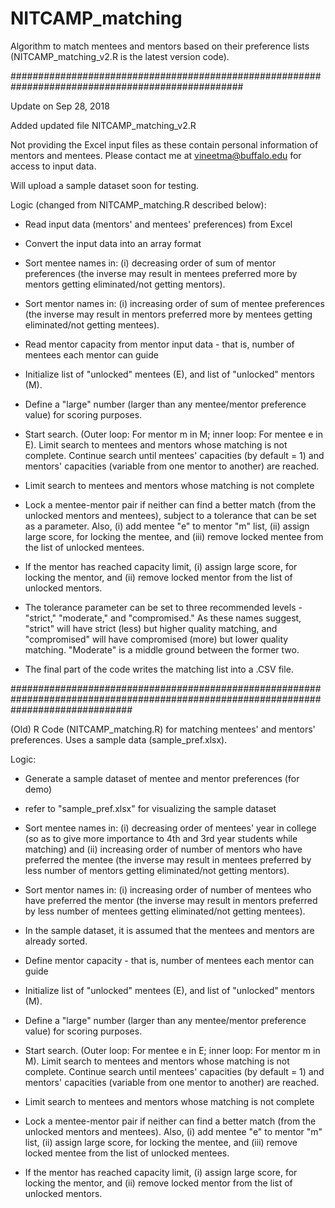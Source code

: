 # NITCAMP_matching

Algorithm to match mentees and mentors based on their preference lists (NITCAMP_matching_v2.R is the latest version code).

##################################################################################################

Update on Sep 28, 2018

Added updated file NITCAMP_matching_v2.R

Not providing the Excel input files as these contain personal information of mentors and mentees. Please contact me  at vineetma@buffalo.edu for access to input data.

Will upload a sample dataset soon for testing.

Logic (changed from NITCAMP_matching.R described below):

- Read input data (mentors' and mentees' preferences) from Excel

- Convert the input data into an array format

- Sort mentee names in: (i) decreasing order of sum of mentor preferences (the inverse may result in mentees preferred more by mentors getting eliminated/not getting mentors). 

- Sort mentor names in: (i) increasing order of sum of mentee preferences (the inverse may result in mentors preferred more by mentees getting eliminated/not getting mentees).

- Read mentor capacity from mentor input data - that is, number of mentees each mentor can guide

- Initialize list of "unlocked" mentees (E), and list of "unlocked" mentors (M).

- Define a "large" number (larger than any mentee/mentor preference value) for scoring purposes.

- Start search. (Outer loop: For mentor m in M; inner loop: For mentee e in E). Limit search to mentees and mentors whose matching is not complete. Continue search until mentees' capacities (by default = 1) and mentors' capacities (variable from one mentor to another) are reached.

- Limit search to mentees and mentors whose matching is not complete

- Lock a mentee-mentor pair if neither can find a better match (from the unlocked mentors and mentees), subject to a tolerance that can be set as a parameter. Also, (i) add mentee "e" to mentor "m" list, (ii) assign large score, for locking the mentee, and (iii) remove locked mentee from the list of unlocked mentees.

- If the mentor has reached capacity limit, (i) assign large score, for locking the mentor, and (ii) remove locked mentor from the list of unlocked mentors.

- The tolerance parameter can be set to three recommended levels - "strict," "moderate," and "compromised." As these names suggest, "strict" will have strict (less) but higher quality matching, and "compromised" will have compromised (more) but lower quality matching. "Moderate" is a middle ground between the former two. 

- The final part of the code writes the matching list into a .CSV file.

######################################################################################################################################


(Old) R Code (NITCAMP_matching.R) for matching mentees' and mentors' preferences. Uses a sample data (sample_pref.xlsx).

Logic:

- Generate a sample dataset of mentee and mentor preferences (for demo)

- refer to "sample_pref.xlsx" for visualizing the sample dataset

- Sort mentee names in: (i) decreasing order of mentees' year in college (so as to give more importance to 4th and 3rd year students while matching) and (ii) increasing order of number of mentors who have preferred the mentee (the inverse may result in mentees preferred by less number of mentors getting eliminated/not getting mentors). 

- Sort mentor names in: (i) increasing order of number of mentees who have preferred the mentor (the inverse may result in mentors preferred by less number of mentees getting eliminated/not getting mentees).

- In the sample dataset, it is assumed that the mentees and mentors are already sorted. 

- Define mentor capacity - that is, number of mentees each mentor can guide

- Initialize list of "unlocked" mentees (E), and list of "unlocked" mentors (M).

- Define a "large" number (larger than any mentee/mentor preference value) for scoring purposes.

- Start search. (Outer loop: For mentee e in E; inner loop: For mentor m in M). Limit search to mentees and mentors whose matching is not complete. Continue search until mentees' capacities (by default = 1) and mentors' capacities (variable from one mentor to another) are reached.

- Limit search to mentees and mentors whose matching is not complete

- Lock a mentee-mentor pair if neither can find a better match (from the unlocked mentors and mentees). Also, (i) add mentee "e" to mentor "m" list, (ii) assign large score, for locking the mentee, and (iii) remove locked mentee from the list of unlocked mentees.

- If the mentor has reached capacity limit, (i) assign large score, for locking the mentor, and (ii) remove locked mentor from the list of unlocked mentors.









